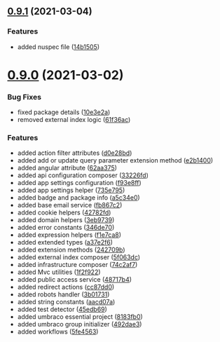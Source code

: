 ## [0.9.1](https://github.com/thecogworks/Cogworks.Umbraco.Essentials/compare/0.9.0...0.9.1) (2021-03-04)


### Features

* added nuspec file ([14b1505](https://github.com/thecogworks/Cogworks.Umbraco.Essentials/commit/14b1505c2742b02a67bbffae4f2292aed2280214))



# [0.9.0](https://github.com/thecogworks/Cogworks.Umbraco.Essentials/compare/8183fb066c29631f139eb5fecea8ac980d888882...0.9.0) (2021-03-02)


### Bug Fixes

* fixed package details ([10e3e2a](https://github.com/thecogworks/Cogworks.Umbraco.Essentials/commit/10e3e2afb07f8b75b063dfe85fa75e6d1314ca01))
* removed external index logic ([61f36ac](https://github.com/thecogworks/Cogworks.Umbraco.Essentials/commit/61f36ac0e020cf2d28cd888a3c28ef6c8a563504))


### Features

* added action filter attributes ([d0e28bd](https://github.com/thecogworks/Cogworks.Umbraco.Essentials/commit/d0e28bdc1f3ba6dd2b95b339b4c829b1a5ab5024))
* added add or update query parameter extension method ([e2b1400](https://github.com/thecogworks/Cogworks.Umbraco.Essentials/commit/e2b14003d5ab3e1be22d3c9a5653e256f4c5e604))
* added angular attribute ([62aa375](https://github.com/thecogworks/Cogworks.Umbraco.Essentials/commit/62aa375e1bddd3f1c6e223ad60f3a4860ad0c495))
* added api configuration composer ([33226fd](https://github.com/thecogworks/Cogworks.Umbraco.Essentials/commit/33226fdfe67aae9c75663a9c6f682cf680f799cb))
* added app settings configuration ([f93e8ff](https://github.com/thecogworks/Cogworks.Umbraco.Essentials/commit/f93e8ff796c99f39aeaa9a178eb9c19ff94b656c))
* added app settings helper ([735e795](https://github.com/thecogworks/Cogworks.Umbraco.Essentials/commit/735e795cc42f36fdae32097688a825d769becbdd))
* added badge and package info ([a5c34e0](https://github.com/thecogworks/Cogworks.Umbraco.Essentials/commit/a5c34e0f76958359e6e3b27c6b91dc7206aec653))
* added base email service ([fb867c2](https://github.com/thecogworks/Cogworks.Umbraco.Essentials/commit/fb867c254ad508e35e0f5d356b59e48d5026bb5c))
* added cookie helpers ([42782fd](https://github.com/thecogworks/Cogworks.Umbraco.Essentials/commit/42782fd9a7ddd100747989eb97c663ffede55889))
* added domain helpers ([3eb9739](https://github.com/thecogworks/Cogworks.Umbraco.Essentials/commit/3eb97399b96039f7b8262dd3ddbc2abb80726960))
* added error constants ([346de70](https://github.com/thecogworks/Cogworks.Umbraco.Essentials/commit/346de7002cdc9632986008766648dd212b16f196))
* added expression helpers ([f1e7ca8](https://github.com/thecogworks/Cogworks.Umbraco.Essentials/commit/f1e7ca872797eb03919fe5ffae1051598f5c5080))
* added extended types ([a37e2f6](https://github.com/thecogworks/Cogworks.Umbraco.Essentials/commit/a37e2f65f89b1bc6fd856523ee908261b937e24c))
* added extension methods ([242709b](https://github.com/thecogworks/Cogworks.Umbraco.Essentials/commit/242709baed659dc239d0d391356353fdec5fda3e))
* added external index composer ([5f063dc](https://github.com/thecogworks/Cogworks.Umbraco.Essentials/commit/5f063dc0f7a06cd29c442238ec4ce1af9b6d6ade))
* added infrastructure composer ([74c2af7](https://github.com/thecogworks/Cogworks.Umbraco.Essentials/commit/74c2af7497007bdac2cb638f2e7cbebc68fdbd3a))
* added Mvc utilities ([1f2f922](https://github.com/thecogworks/Cogworks.Umbraco.Essentials/commit/1f2f922c50d52e32a2e27e8e652c5dbd09735040))
* added public access service ([48717b4](https://github.com/thecogworks/Cogworks.Umbraco.Essentials/commit/48717b4618ae30161377dc188f51fee184d6d4ca))
* added redirect actions ([cc87dd0](https://github.com/thecogworks/Cogworks.Umbraco.Essentials/commit/cc87dd0b672df03d165502ac463896fc594c633e))
* added robots handler ([3b01731](https://github.com/thecogworks/Cogworks.Umbraco.Essentials/commit/3b01731b3b7f872d5e909f6be12c242aae954521))
* added string constants ([aacd07a](https://github.com/thecogworks/Cogworks.Umbraco.Essentials/commit/aacd07a82be92c1b0490065922c3300485e1c9b9))
* added test detector ([45edb69](https://github.com/thecogworks/Cogworks.Umbraco.Essentials/commit/45edb698635955507b7a57b98acc600749106d32))
* added umbraco essential project ([8183fb0](https://github.com/thecogworks/Cogworks.Umbraco.Essentials/commit/8183fb066c29631f139eb5fecea8ac980d888882))
* added umbraco group initializer ([492dae3](https://github.com/thecogworks/Cogworks.Umbraco.Essentials/commit/492dae3412232ab9a19f0cc75503af734078cd27))
* added workflows ([5fe4563](https://github.com/thecogworks/Cogworks.Umbraco.Essentials/commit/5fe45636feaf12e3989452e1ae5fe2566b261cf0))



